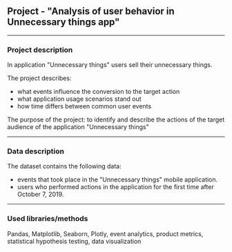 ## Project - "Analysis of user behavior in Unnecessary things app"
___
### Project description
In application "Unnecessary things" users sell their unnecessary things. 

The project describes: 
- what events influence the conversion to the target action
- what application usage scenarios stand out
- how time differs between common user events

The purpose of the project: to identify and describe the actions of the target audience of the application "Unnecessary things"
___
### Data description
The dataset contains the following data:
- events that took place in the "Unnecessary things" mobile application. 
- users who performed actions in the application for the first time after October 7, 2019.
___
### Used libraries/methods
Pandas, Matplotlib, Seaborn, Plotly, event analytics, product metrics,  statistical hypothesis testing, data visualization
